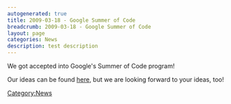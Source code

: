 ```yaml
---
autogenerated: true
title: 2009-03-18 - Google Summer of Code
breadcrumb: 2009-03-18 - Google Summer of Code
layout: page
categories: News
description: test description
---
```


We got accepted into Google's Summer of Code program\!

Our ideas can be found [here](SoC2009Ideas "wikilink"), but we are looking forward to your ideas, too\!

[Category:News](Category_News "wikilink")
